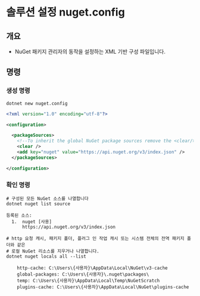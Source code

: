 # 솔루션 설정 nuget.config

## 개요
- NuGet 패키지 관리자의 동작을 설정하는 XML 기반 구성 파일입니다.

## 명령
### 생성 명령
```shell
dotnet new nuget.config
```

```xml
<?xml version="1.0" encoding="utf-8"?>

<configuration>

  <packageSources>
    <!--To inherit the global NuGet package sources remove the <clear/> line below -->
    <clear />
    <add key="nuget" value="https://api.nuget.org/v3/index.json" />
  </packageSources>

</configuration>
```

### 확인 명령
```shell
# 구성된 모든 NuGet 소스를 나열합니다
dotnet nuget list source

등록된 소스:
  1.  nuget [사용]
      https://api.nuget.org/v3/index.json
```

```shell
# http 요청 캐시, 패키지 폴더, 플러그 인 작업 캐시 또는 시스템 전체의 전역 패키지 폴더와 같은
# 로컬 NuGet 리소스를 지우거나 나열합니다.
dotnet nuget locals all --list

    http-cache: C:\Users\{사용자}\AppData\Local\NuGet\v3-cache
    global-packages: C:\Users\{사용자}\.nuget\packages\
    temp: C:\Users\{사용자}\AppData\Local\Temp\NuGetScratch
    plugins-cache: C:\Users\{사용자}\AppData\Local\NuGet\plugins-cache
```